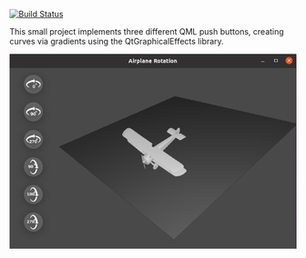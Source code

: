 [![Build Status](https://github.com/masoumehhsn/PushButtons/actions/workflows/main.yml/badge.svg)](https://github.com/masoumehhsn/PushButtons/actions)

This small project implements three different QML push buttons, creating curves via gradients using the QtGraphicalEffects library.

![alt text](https://github.com/masoomehsn/airplaneRotation/blob/main/airplaneRotation/Screenshot2023-03-12.png)
